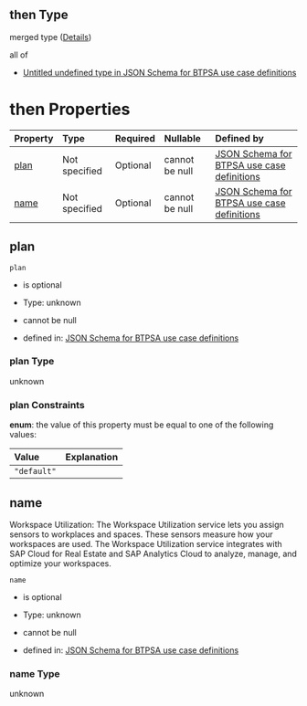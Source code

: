 ## then Type

merged type ([Details](btpsa-usecase-properties-services-items-allof-1-then-allof-117-then.md))

all of

*   [Untitled undefined type in JSON Schema for BTPSA use case definitions](btpsa-usecase-properties-services-items-allof-1-then-allof-117-then-allof-0.md "check type definition")

# then Properties

| Property      | Type          | Required | Nullable       | Defined by                                                                                                                                                                                                              |
| :------------ | :------------ | :------- | :------------- | :---------------------------------------------------------------------------------------------------------------------------------------------------------------------------------------------------------------------- |
| [plan](#plan) | Not specified | Optional | cannot be null | [JSON Schema for BTPSA use case definitions](btpsa-usecase-properties-services-items-allof-1-then-allof-117-then-properties-plan.md "undefined#/properties/services/items/allOf/1/then/allOf/117/then/properties/plan") |
| [name](#name) | Not specified | Optional | cannot be null | [JSON Schema for BTPSA use case definitions](btpsa-usecase-properties-services-items-allof-1-then-allof-117-then-properties-name.md "undefined#/properties/services/items/allOf/1/then/allOf/117/then/properties/name") |

## plan



`plan`

*   is optional

*   Type: unknown

*   cannot be null

*   defined in: [JSON Schema for BTPSA use case definitions](btpsa-usecase-properties-services-items-allof-1-then-allof-117-then-properties-plan.md "undefined#/properties/services/items/allOf/1/then/allOf/117/then/properties/plan")

### plan Type

unknown

### plan Constraints

**enum**: the value of this property must be equal to one of the following values:

| Value       | Explanation |
| :---------- | :---------- |
| `"default"` |             |

## name

Workspace Utilization: The Workspace Utilization service lets you assign sensors to workplaces and spaces. These sensors measure how your workspaces are used. The Workspace Utilization service integrates with SAP Cloud for Real Estate and SAP Analytics Cloud to analyze, manage, and optimize your workspaces.

`name`

*   is optional

*   Type: unknown

*   cannot be null

*   defined in: [JSON Schema for BTPSA use case definitions](btpsa-usecase-properties-services-items-allof-1-then-allof-117-then-properties-name.md "undefined#/properties/services/items/allOf/1/then/allOf/117/then/properties/name")

### name Type

unknown
